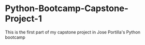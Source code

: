 # Python-Bootcamp-Capstone-Project-1
This is the first part of my capstone project in Jose Portilla's Python bootcamp
